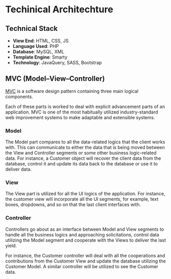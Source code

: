 # Techinical Architechture

## Technical Stack
- **View End**: HTML, CSS, JS
- **Language Used**: PHP
- **Database**: MySQL, XML
- **Template Engine**: Smarty
- **Technology**: JavaQuery, SASS, Bootstrap


## MVC (Model–View–Controller)
[MVC](https://en.wikipedia.org/wiki/Model%E2%80%93view%E2%80%93controller) is a software design pattern containing three main logical components.

Each of these parts is worked to deal with explicit advancement parts of an application. MVC is one of the most habitually utilized industry-standard web improvement systems to make adaptable and extensible systems.

### Model

The Model part compares to all the data-related logics that the client works with. This can communicate to either the data that is being moved between the View and Controller segments or some other business logic-related data. For instance, a Customer object will recover the client data from the database, control it and update its data back to the database or use it to deliver data.

### View

The View part is utilized for all the UI logics of the application. For instance, the customer view will incorporate all the UI segments, for example, text boxes, dropdowns, and so on that the last client interfaces with.

### Controller

Controllers go about as an interface between Model and View segments to handle all the business logics and approaching solicitations, control data utilizing the Model segment and cooperate with the Views to deliver the last yield.

For instance, the Customer controller will deal with all the cooperations and contributions from the Customer View and update the database utilizing the Customer Model. A similar controller will be utilized to see the Customer data.